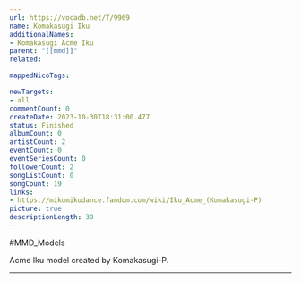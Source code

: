 ```yaml
---
url: https://vocadb.net/T/9969
name: Komakasugi Iku
additionalNames: 
- Komakasugi Acme Iku
parent: "[[mmd]]"
related:

mappedNicoTags:

newTargets:
- all
commentCount: 0
createDate: 2023-10-30T18:31:00.477
status: Finished
albumCount: 0
artistCount: 2
eventCount: 0
eventSeriesCount: 0
followerCount: 2
songListCount: 0
songCount: 19
links: 
- https://mikumikudance.fandom.com/wiki/Iku_Acme_(Komakasugi-P)
picture: true
descriptionLength: 39
---
```


#MMD_Models

Acme Iku model created by Komakasugi-P.

---

